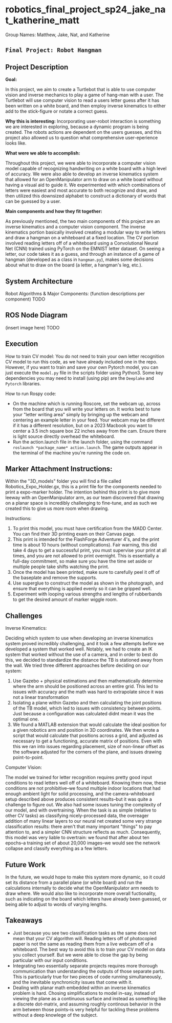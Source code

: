 # robotics_final_project_sp24_jake_nat_katherine_matt

Group Names: Matthew, Jake, Nat, and Katherine

`Final Project: Robot Hangman`
------------------

**Project Description**
------------------------
**Goal:**

In this project, we aim to create a Turtlebot that is able to use computer vision and inverse mechanics to play a game of hang-man with a user. The Turtlebot will use computer vision to read a users letter guess after it has been written on a white board, and then employ inverse kinematics to either add to the stick-figure or notate a correct guess.

**Why this is interesting:**
Incorporating user-robot interaction is something we are interested in exploring, because a dynamic program is being created. The robots actions are dependent on the users guesses, and this project also allowed us to question what comprehensive user-eperience looks like. 

**What were we able to accomplish:**

Throughout this project, we were able to incorporate a computer vision model capable of recognizing handwriting on a white board with a high level of accuracy. We were also able to develop an inverse kinematics system that allowed for an OpenManipulator arm to draw on a white board without having a visual aid to guide it. We experimented with which combinations of letters were easiest and most accurate to both recognize and draw, and then utilized this downsized alphabet to construct a dictionary of words that can be guessed by a user.


**Main components and how they fit together:**

As previously mentioned, the two main components of this project are an inverse kinematics and a computer vision component. The inverse kinematics portion basically involved creating a modular way to write letters and draw a hangman on a whiteboard at a fixed location. The CV portion involved reading letters off of a whiteboard using a Convolutional Neural Net (CNN) trained using PyTorch on the EMNIST letter dataset. On seeing a letter, our code takes it as a guess, and through an instance of a game of hangman (developed as a class in `hangman.py`), makes some decisions about what to draw on the board (a letter, a hangman's leg, etc.). 

**System Architecture**
------------------------
Robot Algorithms & Major Components:
(function descriptions per component) TODO

**ROS Node Diagram**
------------------
(insert image here) TODO

**Execution**
---------------------

How to train CV model:
You do not need to train your own letter recognition CV model to run this code, as we have already included one in the repo. However, if you want to train and save your own Pytorch model, you can just execute the `model.py` file in the scripts folder using Python3. Some key dependencies you may need to install (using pip) are the `Deeplake` and `Pytorch` libraries.

How to run Rospy code:
* On the machine which is running Roscore, set the webcam up, across from the board that you will write your letters on. It works best to tune your "letter writing area" simply by bringing up the webcam and centering an example letter in your feed. Your webcam may be different if it has a different resolution, but on a 2023 Macbook you want to center a 3.5 inch square box 22 inches away from the cam. Ensure there is light source directly overhead the whiteboard.
* Run the action.launch file in the launch folder, using the command `roslaunch *package_name* action.launch`. The game outputs appear in the terminal of the machine you're running the code on.

Marker Attachment Instructions:
------------------------------
Within the "3D_models" folder you will find a file called Robotics_Expo_Holder.gx, this is a print file for the components needed to print a expo-marker holder. The intention behind this print is to give more leeway with an OpenManipulator arm, as our team discovered that drawing on a planar space is incredibly challenging to fine-tune, and as such we created this to give us more room when drawing.


Instructions:

1. To print this model, you must have certification from the MADD Center. You can find their 3D printing exam on their Canvas page.
2. This print is intended for the FlashForge Adventurer 4's, and the print time is about 10 hours (without complications). Fair warning, this did take 4 days to get a successful print, you must supervise your print at all times, and you are not allowed to print overnight. This is essentially a full-day commitment, so make sure you have the time set aside or multiple people take shifts watching the print.
3. Once the model has been printed, make sure to carefully peel it off of the baseplate and remove the supports.
4. Use superglue to construct the model as shown in the photograph, and ensure that everything is applied evenly so it can be gripped well.
5. Experiment with looping various strengths and lengths of rubberbands to get the desired amount of marker wiggle room.

Challenges
--------------------------------
Inverse Kinematics:

Deciding which system to use when developing an inverse kinematics system proved incredibly challenging, and it took a few attempts before we developed a system that worked well. Notably, we had to create an IK system that worked without the use of a camera, and in order to best do this, we decided to standardize the distance the TB is stationed away from the wall. We tried three different approaches before deciding on our system:

1. Use Gazebo + physical estimations and then mathematically determine where the arm should be positioned across an entire grid. This led to issues with accuracy and the math was hard to extrapolate since it was not a linear transformation
2. Isolating a plane within Gazebo and then calculating the joint positions of the TB model, which led to issues with consistency between points. Just because a configuration was calculated didnt mean it was the optimal one.
3. We found a MATLAB extension that would calculate the ideal position for a given robotics arm and position in 3D coordinates. We then wrote a script that would calculate that positions across a grid, and adjusted as necessary to get a functioning, accurate matrix of positions. Even with this we ran into issues regarding placement, size of non-linear offset as the software adjusted for the corners of the plane, and issues drawing point-to-point.

Computer Vision:

The model we trained for letter recognition requires pretty good input conditions to read letters well off of a whiteboard. Knowing them now, these conditions are not prohibitive–we found multiple indoor locations that had enough ambient light for solid processing, and the camera-whiteboard setup described above produces consistent results–but it was quite a challenge to figure out. We also had some issues tuning the complexity of our model, and with overtraining. When the task is as simple (relative to other CV tasks) as classifying nicely-processed data, the overeager addition of many linear layers to our neural net created some very strange classification results: there aren't that many important "things" to pay attention to, and a simpler CNN structure reflects as much. Consequently, this model was very liable to overtrain: we found that after about ten epochs–a training set of about 20,000 images–we would see the network collapse and classify everything as a few letters.


Future Work
--------------------------------
In the future, we would hope to make this system more dynamic, so it could set its distance from a parallel plane (or white board) and run the calculations internally to decide what the OpenManipulator arm needs to draw where. We would also like to incorporate more overall fuctionality, such as indicating on the board which letters have already been guessed, or being able to adjust to words of varying lengths. 

Takeaways
--------------------------------
* Just because you see two classification tasks as the same does not mean that your CV algorithm will. Reading letters off of photocopied paper is not the same as reading them from a live webcam off of a whiteboard. The best way to avoid this is to train your CV model on data you collect yourself. But we were able to close the gap by being particular with our input conditions.
* Integrating two essentially separate projects requires more thorough communication than understanding the outputs of those separate parts. This is particularly true for two pieces of code running simultaneously, and the inevitable synchronicity issues that come with it.
* Dealing with planar math embedded within an inverse kinematics problem is hard. Chosing simplifications to model in–say, instead of viewing the plane as a continuous surface and instead as something like a discrete dot-matrix, and assuming roughly continous behavior in the arm between those points–is very helpful for tackling these problems without a deep knowlege of the subject. 
